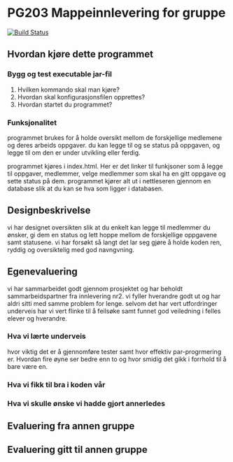 # PG203 Mappeinnlevering for gruppe <wiseflow gruppenummer>

[![Build Status](https://travis-ci.com/Westerdals/pgr203-2019-eksamen-Eskildt.svg?token=kJFcNHhzWvBZwFqYC9qq&branch=master)](https://travis-ci.com/Westerdals/pgr203-2019-eksamen-Eskildt)

## Hvordan kjøre dette programmet

### Bygg og test executable jar-fil

1. Hvilken kommando skal man kjøre?
2. Hvordan skal konfigurasjonsfilen opprettes?
3. Hvordan startet du programmet?

### Funksjonalitet

programmet brukes for å holde oversikt mellom de forskjellige medlemene og deres arbeids oppgaver. 
du kan legge til og se status på oppgaven, og legge til om den er under utvikling eller ferdig.

programmet kjøres i index.html. Her er det linker til funkjsoner som å legge til oppgaver, medlemmer, velge medlemmer som
skal ha en gitt oppgave og sette status på dem.
programmet kjører alt ut i nettleseren gjennom en database slik at du kan se hva som ligger i databasen. 


## Designbeskrivelse

vi har designet oversikten slik at du enkelt kan legge til medlemmer du ønsker, gi dem en status 
og lett hoppe mellom de forskjellige oppgavene samt statusene. 
vi har forsøkt så langt det lar seg gjøre å holde koden ren, ryddig og oversiktelig med god navngvning.


## Egenevaluering
vi har sammarbeidet godt gjennom prosjektet og har beholdt sammarbeidspartner fra innlevering nr2.
vi fyller hverandre godt ut og har aldri sitti med samme problem for lenge. 
selvom det har vert utfordringer underveis har vi vert flinke til å feilsøke samt funnet god veiledning 
i felles elever og hverandre.


### Hva vi lærte underveis
hvor viktig det er å gjennomføre tester samt hvor effektiv par-progrmering er. 
Hvordan fire øyne ser bedre enn to og hvor smidig det gikk i forrhold til å bare være en. 

### Hva vi fikk til bra i koden vår

### Hva vi skulle ønske vi hadde gjort annerledes

## Evaluering fra annen gruppe

## Evaluering gitt til annen gruppe
